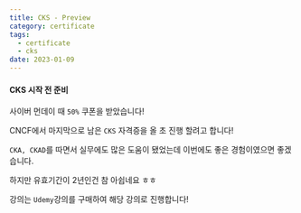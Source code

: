 ```yaml
---
title: CKS - Preview
category: certificate
tags:
  - certificate
  - cks
date: 2023-01-09
---
```


#### CKS 시작 전 준비

사이버 먼데이 때 `50%` 쿠폰을 받았습니다!

CNCF에서 마지막으로 남은 `CKS` 자격증을 올 초 진행 할려고 합니다!

`CKA, CKAD`를 따면서 실무에도 많은 도움이 됐었는데 이번에도 좋은 경험이였으면 좋겠습니다.

하지만 유효기간이 2년인건 참 아쉽네요 ㅎㅎ

강의는 `Udemy`강의를 구매하여 해당 강의로 진행합니다!
